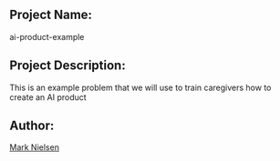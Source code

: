 ## Project Name:
ai-product-example

## Project Description:
This is an example problem that we will use to train caregivers how to create an AI product

## Author:
[Mark Nielsen](mailto:mark.nielsen@imail.org)

